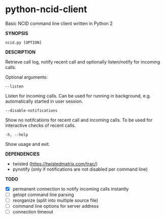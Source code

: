 python-ncid-client
==================

Basic NCID command line client written in Python 2

**SYNOPSIS**

    ncid.py [OPTION]
  
**DESCRIPTION**

Retrieve call log, notify recent call and optionally listen/notify for
incoming calls.

Optional arguments:

    --listen
Listen for incoming calls. Can be used for running in background, e.g. automatically started in user session.

    --disable-notifications
Show no notifcations for recent call and incoming calls. To be used for interactive checks of recent calls.

    -h, --help
Show usage and exit.

**DEPENDENCIES**

- twisted (https://twistedmatrix.com/trac/)
- pynotify (only if notifications are not disabled per command line)

**TODO**
- [x] permanent connection to notify incoming calls instantly
- [ ] getopt command line parsing
- [ ] reorganize (split into multiple source file)
- [ ] command line options for server address
- [ ] connection timeout
